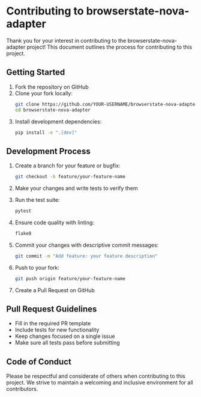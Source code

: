 # Contributing to browserstate-nova-adapter

Thank you for your interest in contributing to the browserstate-nova-adapter project! This document outlines the process for contributing to this project.

## Getting Started

1. Fork the repository on GitHub
2. Clone your fork locally: 
   ```bash
   git clone https://github.com/YOUR-USERNAME/browserstate-nova-adapter.git
   cd browserstate-nova-adapter
   ```
3. Install development dependencies:
   ```bash
   pip install -e ".[dev]"
   ```

## Development Process

1. Create a branch for your feature or bugfix:
   ```bash
   git checkout -b feature/your-feature-name
   ```

2. Make your changes and write tests to verify them

3. Run the test suite:
   ```bash
   pytest
   ```

4. Ensure code quality with linting:
   ```bash
   flake8
   ```

5. Commit your changes with descriptive commit messages:
   ```bash
   git commit -m "Add feature: your feature description"
   ```

6. Push to your fork:
   ```bash
   git push origin feature/your-feature-name
   ```

7. Create a Pull Request on GitHub

## Pull Request Guidelines

- Fill in the required PR template
- Include tests for new functionality
- Keep changes focused on a single issue
- Make sure all tests pass before submitting

## Code of Conduct

Please be respectful and considerate of others when contributing to this project. We strive to maintain a welcoming and inclusive environment for all contributors. 